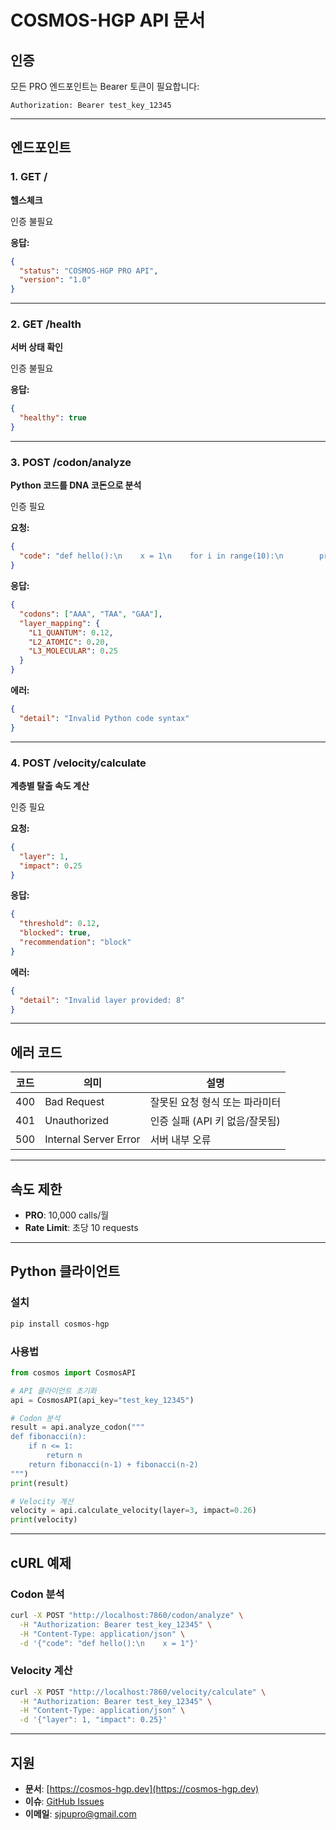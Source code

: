 # COSMOS-HGP API 문서

## 인증

모든 PRO 엔드포인트는 Bearer 토큰이 필요합니다:

```
Authorization: Bearer test_key_12345
```

---

## 엔드포인트

### 1. GET /

**헬스체크**

인증 불필요

**응답:**
```json
{
  "status": "COSMOS-HGP PRO API",
  "version": "1.0"
}
```

---

### 2. GET /health

**서버 상태 확인**

인증 불필요

**응답:**
```json
{
  "healthy": true
}
```

---

### 3. POST /codon/analyze

**Python 코드를 DNA 코돈으로 분석**

인증 필요

**요청:**
```json
{
  "code": "def hello():\n    x = 1\n    for i in range(10):\n        print(i)"
}
```

**응답:**
```json
{
  "codons": ["AAA", "TAA", "GAA"],
  "layer_mapping": {
    "L1_QUANTUM": 0.12,
    "L2_ATOMIC": 0.20,
    "L3_MOLECULAR": 0.25
  }
}
```

**에러:**
```json
{
  "detail": "Invalid Python code syntax"
}
```

---

### 4. POST /velocity/calculate

**계층별 탈출 속도 계산**

인증 필요

**요청:**
```json
{
  "layer": 1,
  "impact": 0.25
}
```

**응답:**
```json
{
  "threshold": 0.12,
  "blocked": true,
  "recommendation": "block"
}
```

**에러:**
```json
{
  "detail": "Invalid layer provided: 8"
}
```

---

## 에러 코드

| 코드 | 의미 | 설명 |
|------|------|------|
| 400 | Bad Request | 잘못된 요청 형식 또는 파라미터 |
| 401 | Unauthorized | 인증 실패 (API 키 없음/잘못됨) |
| 500 | Internal Server Error | 서버 내부 오류 |

---

## 속도 제한

- **PRO**: 10,000 calls/월
- **Rate Limit**: 초당 10 requests

---

## Python 클라이언트

### 설치
```bash
pip install cosmos-hgp
```

### 사용법
```python
from cosmos import CosmosAPI

# API 클라이언트 초기화
api = CosmosAPI(api_key="test_key_12345")

# Codon 분석
result = api.analyze_codon("""
def fibonacci(n):
    if n <= 1:
        return n
    return fibonacci(n-1) + fibonacci(n-2)
""")
print(result)

# Velocity 계산
velocity = api.calculate_velocity(layer=3, impact=0.26)
print(velocity)
```

---

## cURL 예제

### Codon 분석
```bash
curl -X POST "http://localhost:7860/codon/analyze" \
  -H "Authorization: Bearer test_key_12345" \
  -H "Content-Type: application/json" \
  -d '{"code": "def hello():\n    x = 1"}'
```

### Velocity 계산
```bash
curl -X POST "http://localhost:7860/velocity/calculate" \
  -H "Authorization: Bearer test_key_12345" \
  -H "Content-Type: application/json" \
  -d '{"layer": 1, "impact": 0.25}'
```

---

## 지원

- **문서**: [https://cosmos-hgp.dev](https://cosmos-hgp.dev)
- **이슈**: [GitHub Issues](https://github.com/IdeasCosmos/COSMOS_HGP/issues)
- **이메일**: sjpupro@gmail.com

